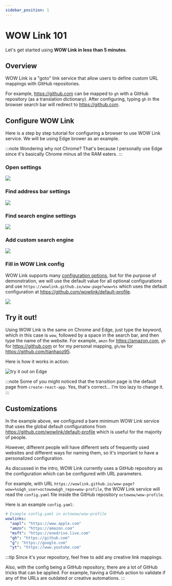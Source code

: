 ```yaml
---
sidebar_position: 1
---
```


# WOW Link 101

Let's get started using **WOW Link in less than 5 minutes**.

## Overview

WOW Link is a "goto" link service that allow users to define custom URL mappings with GitHub repositories.

For example, <https://github.com> can be mapped to `gh` with a GitHub repository (as a translation dictionary). After configuring, typing `gh` in the browser search bar will redirect to <https://github.com>.

## Configure WOW Link

Here is a step by step tutorial for configuring a browser to use WOW Link service. We will be using Edge brower as an example.

:::note
Wondering why not Chrome? That's because I personally use Edge since it's basically Chrome minus all the RAM eaters.
:::

### Open settings

![](/img/getting_started/edge/edge_settings.png)

### Find address bar settings

![](/img/getting_started/edge/search_engine_settings.png)

### Find search engine settings

![](/img/getting_started/edge/manage_search_engine.png)

### Add custom search engine

![](/img/getting_started/edge/add_search_engine.png)

### Fill in WOW Link config

WOW Link supports many [configuration options](/docs/config), but for the purpose of demonstration, we will use the default value for all optional configurations and use `https://wowlink.github.io/wow-page?wow=%s` which uses the default configuration at <https://github.com/wowlink/default-profile>.

![](/img/getting_started/edge/add_details.png)

## Try it out!

Using WOW Link is the same on Chrome and Edge, just type the keyword, which in this case is `wow`, followed by a space in the search bar, and then type the name of the website. For example, `amzn` for <https://amazon.com>, `gh` for <https://github.com> or for my personal mapping, `gh/me` for <https://github.com/tianhaoz95>.

Here is how it works in action:

![try it out on Edge](/img/getting_started/edge/try_out_wowlink.gif)

:::note
Some of you might noticed that the transition page is the default page from `create-react-app`. Yes, that's correct... I'm too lazy to change it.
:::

## Customizations

In the example above, we configured a bare minimum WOW Link service that uses the global default configurations from <https://github.com/wowlink/default-profile> which is useful for the majority of people.

However, different people will have different sets of frequently used websites and different ways for naming them, so it's important to have a personalized configuration.

As discussed in the intro, WOW Link currently uses a GitHub repository as the configuration which can be configured with URL parameters.

For example, with URL `https://wowlink.github.io/wow-page?wow=%s&gh_user=octowow&gh_repo=wow-profile`, the WOW Link service will read the `config.yaml` file inside the GitHub repository `octowow/wow-profile`.

Here is an example `config.yaml`:

```yml
# Example config.yaml in octowow/wow-profile
wowlinks:
  "aapl": "https://www.apple.com"
  "amzn": "https://amazon.com"
  "msft": "https://onedrive.live.com"
  "gh": "https://github.com"
  "g": "https://google.com"
  "yt": "https://www.youtube.com"
```

:::tip
Since it's your repository, feel free to add any creative link mappings.

Also, with the config being a GitHub repository, there are a lot of GitHub tricks that can be applied. For example, having a GitHub action to validate if any of the URLs are outdated or creative automations.
:::
